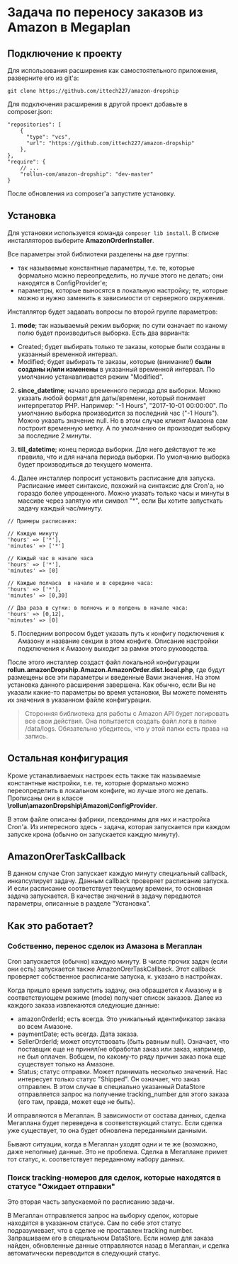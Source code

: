 # Задача по переносу заказов из Amazon в Megaplan

## Подключение к проекту

Для использования расширения как самостоятельного приложения, разверните его из git'а:
```
git clone https://github.com/ittech227/amazon-dropship
```

Для подключения расширения в другой проект добавьте в composer.json:
```
"repositories": [
    {
      "type": "vcs",
      "url": "https://github.com/ittech227/amazon-dropship"
    },
},
"require": {
    // ...
    "rollun-com/amazon-dropship": "dev-master"
}
```

После обновления из composer'а запустите установку.


## Установка

Для установки используется команда ```composer lib install```. В списке инсталляторов выберите **AmazonOrderInstaller**.

Все параметры этой библиотеки разделены на две группы:
* так называемые константные параметры, т.е. те, которые формально можно переопределить, но лучше этого не делать;
они находятся в ConfigProvider'е;
* параметры, которые выносятся в локальную настройку; те, которые можно и нужно заменить в зависимости от серверного
окружения.

Инсталлятор будет задавать вопросы по второй группе параметров:

1. **mode**; так называемый режим выборки; по сути означает по какому полю будет производиться выборка. Есть два варианта:
- Created; будет выбирать только те заказы, которые были созданы в указанный временной интервал.
- Modified; будет выбирать те заказы, которые (внимание!) **были созданы и/или изменены** в указанный временной интервал.
По умолчанию устанавливается режим "Modified".

2. **since_datetime**; начало временного периода для выборки. Можно указать любой формат для даты/времени, который понимает
интерпретатор PHP. Например: "-1 Hours", "2017-10-01 00:00:00". По умолчанию выборка производится за последний час ("-1 Hours").
Можно указать значение null. Но в этом случае клиент Амазона сам построит временную метку. А по умолчанию он производит
выборку за последние 2 минуты.

3. **till_datetime**; конец периода выборки. Для него действуют те же правила, что и для начала периода выборки.
По умолчанию выборка будет производиться до текущего момента.

4. Далее инсталлер попросит установить расписание для запуска. Расписание имеет синтаксис, похожий на синтаксис
для Cron'а, но гораздо более упрощенного. Можно указать только часы и минуты в массиве через запятую или символ "*",
если Вы хотите запусткать задачу каждый час/минуту.
```
// Примеры расписания:

// Каждую минуту
'hours' => ['*'],
'minutes' => ['*']

// Каждый час в начале часа
'hours' => ['*'],
'minutes' => [0]

// Каждые полчаса  в начале и в середине часа:
'hours' => ['*'],
'minutes' => [0,30]

// Два раза в сутки: в полночь и в полдень в начале часа:
'hours' => [0,12],
'minutes' => [0]
```

5. Последним вопросом будет указать путь к конфигу подключения к Амазону и название секции в этом конфиге.
Описание настройки подключения к Амазону выходит за рамки этого руководства.

После этого инсталлер создаст файл локальной конфигурации **rollun.amazonDropship.Amazon.AmazonOrder.dist.local.php**,
где будут размещены все эти параметры и введенные Вами значения.
На этом установка данного расширения завершена. Как обычно, если Вы не указали какие-то параметры во время установки,
Вы можете поменять их значения в указанном файле конфигурации.

> Сторонняя библиотека для работы с Amazon API будет логировать все свои действия. Она попытается создать файл лога
в папке /data/logs. Обязательно убедитесь, что у этой папки есть права на запись.


## Остальная конфигурация

Кроме устанавливаемых настроек есть также так называемые константные настройки, т.е. те, которые формально можно
переопределить в локальном конфиге, но лучше этого не делать. Прописаны они в классе **\rollun\amazonDropship\Amazon\ConfigProvider**.

В этом файле описаны фабрики, псевдонимы для них и настройка Cron'а. Из интересного здесь - задача, которая запускается
при каждом запуске крона (обычно он запускается каждую минуту).

## AmazonOrerTaskCallback
В данном случае Cron запускает каждую минуту специальный callback, инкапсулирует задачу. Данным callback проверяет
расписание запуска. И если расписание соответствует текущему времени, то основная задача запускается. В качестве
значений в задачу передаются параметры, описанные в разделе "Установка".


## Как это работает?

### Собственно, перенос сделок из Амазона в Мегаплан
Cron запускается (обычно) каждую минуту. В числе прочих задач (если они есть) запускается также AmazonOrerTaskCallback.
Этот callback проверяет собственное расписание запуска, к. указано в настройках.

Когда пришло время запустить задачу, она обращается к Амазону и в соответствующем режиме (mode) получает список заказов.
Далее из каждого заказа извлекаются следующие данные:
- amazonOrderId; есть всегда. Это уникальный идентификатор заказа во всем Амазоне.
- paymentDate; есть всегда. Дата заказа.
- SellerOrderId; может отсутствовать (быть равным null). Означает, что поставщик еще не принял/не обработал заказ или
заказ, например, не был оплачен. Вобщем, по какому-то ряду причин заказ пока еще существует только на Амазоне.
- Status; статус отправки. Может принимать несколько значений. Нас интересует только статус "Shipped". Он означает, что
заказ отправлен. В этом случае в специально указанный DataStore отправляется запрос на получение tracking_number для
этого заказа (его там, правда, может еще не быть).

И отправляются в Мегаплан. В зависимости от состава данных, сделка Мегаплана будет переведена в соответствующий статус.
Если сделка уже существует, то она будет обновлена переданными данными.

Бывают ситуации, когда в Мегаплан уходят одни и те же (возможно, даже неполные) данные. Это не проблема. Сделка
в Мегаплане примет тот статус, к. соответствует переданному набору данных.

### Поиск tracking-номеров для сделок, которые находятся в статусе "Ожидает отправки"
Это вторая часть запускаемой по расписанию задачи.

В Мегаплан отправляется запрос на выборку сделок, которые находятся в указанном статусе. Сам по себе этот статус
подразумевает, что в сделке не проставлен tracking number. Запрашиваем его в специальном DataStore.
Если номер для заказа найден, обновленные данные отправляются
назад в Мегаплан, и сделка автоматически переводится в следующий статус.
